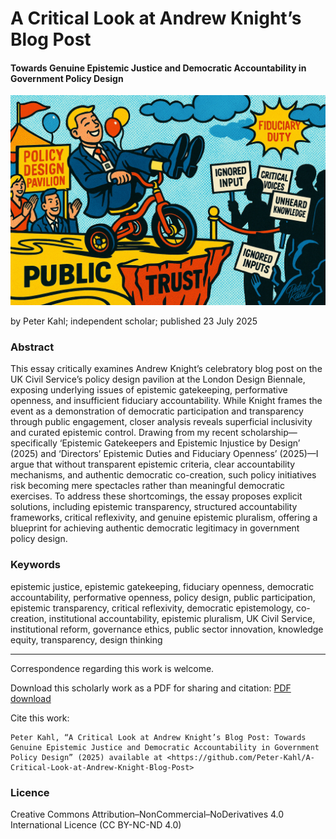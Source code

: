 # A Critical Look at Andrew Knight’s Blog Post

#### Towards Genuine Epistemic Justice and Democratic Accountability in Government Policy Design

![alt text](https://github.com/Peter-Kahl/A-Critical-Look-at-Andrew-Knight-Blog-Post/blob/main/policy_design_pavilion.jpg?raw=true)

by Peter Kahl; independent scholar; published 23 July 2025

### Abstract

This essay critically examines Andrew Knight’s celebratory blog post on the UK Civil Service’s policy design pavilion at the London Design Biennale, exposing underlying issues of epistemic gatekeeping, performative openness, and insufficient fiduciary accountability. While Knight frames the event as a demonstration of democratic participation and transparency through public engagement, closer analysis reveals superficial inclusivity and curated epistemic control. Drawing from my recent scholarship—specifically ‘Epistemic Gatekeepers and Epistemic Injustice by Design’ (2025) and ‘Directors’ Epistemic Duties and Fiduciary Openness’ (2025)—I argue that without transparent epistemic criteria, clear accountability mechanisms, and authentic democratic co-creation, such policy initiatives risk becoming mere spectacles rather than meaningful democratic exercises. To address these shortcomings, the essay proposes explicit solutions, including epistemic transparency, structured accountability frameworks, critical reflexivity, and genuine epistemic pluralism, offering a blueprint for achieving authentic democratic legitimacy in government policy design.

### Keywords

epistemic justice, epistemic gatekeeping, fiduciary openness, democratic accountability, performative openness, policy design, public participation, epistemic transparency, critical reflexivity, democratic epistemology, co-creation, institutional accountability, epistemic pluralism, UK Civil Service, institutional reform, governance ethics, public sector innovation, knowledge equity, transparency, design thinking

---

Correspondence regarding this work is welcome.

Download this scholarly work as a PDF for sharing and citation: [PDF download](https://raw.githubusercontent.com/Peter-Kahl/A-Critical-Look-at-Andrew-Knight-Blog-Post/master/Kahl_P_A_Critical_Look_at_Andrew_Knight_Blog_Post_23_July_2025.pdf)

Cite this work:

```
Peter Kahl, “A Critical Look at Andrew Knight’s Blog Post: Towards Genuine Epistemic Justice and Democratic Accountability in Government Policy Design” (2025) available at <https://github.com/Peter-Kahl/A-Critical-Look-at-Andrew-Knight-Blog-Post>
```
### Licence
Creative Commons Attribution–NonCommercial–NoDerivatives 4.0 International Licence (CC BY-NC-ND 4.0)

